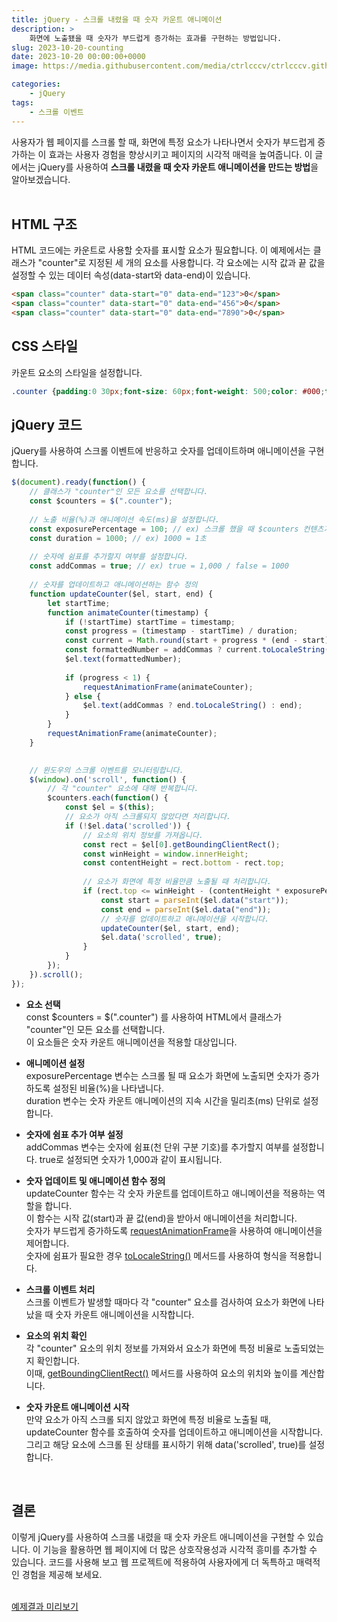 ```yaml
---
title: jQuery - 스크롤 내렸을 때 숫자 카운트 애니메이션
description: >  
    화면에 노출됐을 때 숫자가 부드럽게 증가하는 효과를 구현하는 방법입니다.
slug: 2023-10-20-counting
date: 2023-10-20 00:00:00+0000
image: https://media.githubusercontent.com/media/ctrlcccv/ctrlcccv.github.io/master/assets/img/post/2023-10-20-counting.webp

categories:
    - jQuery
tags:
    - 스크롤 이벤트
---
```

사용자가 웹 페이지를 스크롤 할 때, 화면에 특정 요소가 나타나면서 숫자가 부드럽게 증가하는 이 효과는 사용자 경험을 향상시키고 페이지의 시각적 매력을 높여줍니다. 이 글에서는 jQuery를 사용하여 **스크롤 내렸을 때 숫자 카운트 애니메이션을 만드는 방법**을 알아보겠습니다.  
<br>

## HTML 구조
HTML 코드에는 카운트로 사용할 숫자를 표시할 요소가 필요합니다. 이 예제에서는 클래스가 "counter"로 지정된 세 개의 요소를 사용합니다. 각 요소에는 시작 값과 끝 값을 설정할 수 있는 데이터 속성(data-start와 data-end)이 있습니다.

```html
<span class="counter" data-start="0" data-end="123">0</span>
<span class="counter" data-start="0" data-end="456">0</span>
<span class="counter" data-start="0" data-end="7890">0</span>
```

## CSS 스타일
카운트 요소의 스타일을 설정합니다. 
```css
.counter {padding:0 30px;font-size: 60px;font-weight: 500;color: #000;text-align: center;}
```

<script async src="https://pagead2.googlesyndication.com/pagead/js/adsbygoogle.js?client=ca-pub-8535540836842352" crossorigin="anonymous"></script>
<ins class="adsbygoogle"
     style="display:block; text-align:center;"
     data-ad-layout="in-article"
     data-ad-format="fluid"
     data-ad-client="ca-pub-8535540836842352"
     data-ad-slot="2974559225"></ins>
<script>
     (adsbygoogle = window.adsbygoogle || []).push({});
</script>

## jQuery 코드
jQuery를 사용하여 스크롤 이벤트에 반응하고 숫자를 업데이트하며 애니메이션을 구현합니다.
```js
$(document).ready(function() {
    // 클래스가 "counter"인 모든 요소를 선택합니다.
    const $counters = $(".counter");
    
    // 노출 비율(%)과 애니메이션 속도(ms)을 설정합니다.
    const exposurePercentage = 100; // ex) 스크롤 했을 때 $counters 컨텐츠가 화면에 100% 노출되면 숫자가 올라갑니다.
    const duration = 1000; // ex) 1000 = 1초
    
    // 숫자에 쉼표를 추가할지 여부를 설정합니다.
    const addCommas = true; // ex) true = 1,000 / false = 1000
    
    // 숫자를 업데이트하고 애니메이션하는 함수 정의
    function updateCounter($el, start, end) {
        let startTime;
        function animateCounter(timestamp) {
            if (!startTime) startTime = timestamp;
            const progress = (timestamp - startTime) / duration;
            const current = Math.round(start + progress * (end - start));
            const formattedNumber = addCommas ? current.toLocaleString() : current;
            $el.text(formattedNumber);
            
            if (progress < 1) {
                requestAnimationFrame(animateCounter);
            } else {
                $el.text(addCommas ? end.toLocaleString() : end);
            }
        }
        requestAnimationFrame(animateCounter);
    }

    
    // 윈도우의 스크롤 이벤트를 모니터링합니다.
    $(window).on('scroll', function() {
        // 각 "counter" 요소에 대해 반복합니다.
        $counters.each(function() {
            const $el = $(this);
            // 요소가 아직 스크롤되지 않았다면 처리합니다.
            if (!$el.data('scrolled')) {
                // 요소의 위치 정보를 가져옵니다.
                const rect = $el[0].getBoundingClientRect();
                const winHeight = window.innerHeight;
                const contentHeight = rect.bottom - rect.top;
                
                // 요소가 화면에 특정 비율만큼 노출될 때 처리합니다.
                if (rect.top <= winHeight - (contentHeight * exposurePercentage / 100) && rect.bottom >= (contentHeight * exposurePercentage / 100)) {
                    const start = parseInt($el.data("start"));
                    const end = parseInt($el.data("end"));
                    // 숫자를 업데이트하고 애니메이션을 시작합니다.
                    updateCounter($el, start, end);
                    $el.data('scrolled', true);
                }
            }
        });
    }).scroll();
});
```

* **요소 선택**  
const $counters = $(".counter") 를 사용하여 HTML에서 클래스가 "counter"인 모든 요소를 선택합니다.   
이 요소들은 숫자 카운트 애니메이션을 적용할 대상입니다.  

* **애니메이션 설정**   
exposurePercentage 변수는 스크롤 될 때 요소가 화면에 노출되면 숫자가 증가하도록 설정된 비율(%)을 나타냅니다.   
duration 변수는 숫자 카운트 애니메이션의 지속 시간을 밀리초(ms) 단위로 설정합니다.  

* **숫자에 쉼표 추가 여부 설정**    
addCommas 변수는 숫자에 쉼표(천 단위 구분 기호)를 추가할지 여부를 설정합니다. true로 설정되면 숫자가 1,000과 같이 표시됩니다.  

* **숫자 업데이트 및 애니메이션 함수 정의**  
updateCounter 함수는 각 숫자 카운트를 업데이트하고 애니메이션을 적용하는 역할을 합니다.   
이 함수는 시작 값(start)과 끝 값(end)을 받아서 애니메이션을 처리합니다.   
숫자가 부드럽게 증가하도록 [requestAnimationFrame](https://developer.mozilla.org/ko/docs/Web/API/window/requestAnimationFrame)을 사용하여 애니메이션을 제어합니다.  
숫자에 쉼표가 필요한 경우 [toLocaleString()](https://developer.mozilla.org/en-US/docs/Web/JavaScript/Reference/Global_Objects/Number/toLocaleString) 메서드를 사용하여 형식을 적용합니다.

* **스크롤 이벤트 처리**    
스크롤 이벤트가 발생할 때마다 각 "counter" 요소를 검사하여 요소가 화면에 나타났을 때 숫자 카운트 애니메이션을 시작합니다.  

* **요소의 위치 확인**  
각 "counter" 요소의 위치 정보를 가져와서 요소가 화면에 특정 비율로 노출되었는지 확인합니다.   
이때, [getBoundingClientRect()](https://developer.mozilla.org/ko/docs/Web/API/Element/getBoundingClientRect) 메서드를 사용하여 요소의 위치와 높이를 계산합니다.  

* **숫자 카운트 애니메이션 시작**  
만약 요소가 아직 스크롤 되지 않았고 화면에 특정 비율로 노출될 때, updateCounter 함수를 호출하여 숫자를 업데이트하고 애니메이션을 시작합니다.
그리고 해당 요소에 스크롤 된 상태를 표시하기 위해 data('scrolled', true)를 설정합니다.  
<br>

## 결론
이렇게 jQuery를 사용하여 스크롤 내렸을 때 숫자 카운트 애니메이션을 구현할 수 있습니다. 이 기능을 활용하면 웹 페이지에 더 많은 상호작용성과 시각적 흥미를 추가할 수 있습니다. 코드를 사용해 보고 웹 프로젝트에 적용하여 사용자에게 더 독특하고 매력적인 경험을 제공해 보세요.  
<br>

<div class="btn_wrap">
    <a target="_blank" href="https://ctrlcccv.github.io/ctrlcccv-demo/2023-10-20-counting/">예제결과 미리보기</a>
</div>
